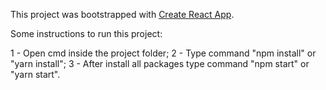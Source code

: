 This project was bootstrapped with [Create React App](https://github.com/facebookincubator/create-react-app).

Some instructions to run this project:

1 - Open cmd inside the project folder;
2 - Type command "npm install" or "yarn install";
3 - After install all packages type command "npm start" or "yarn start".